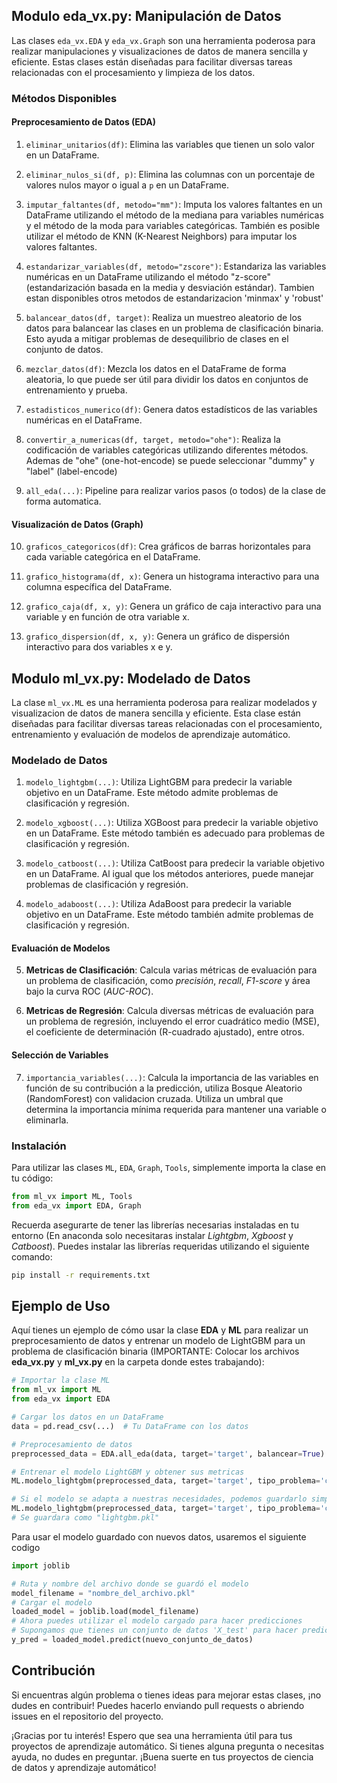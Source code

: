 ## Modulo eda_vx.py: Manipulación de Datos

Las clases `eda_vx.EDA` y `eda_vx.Graph` son una herramienta poderosa para realizar manipulaciones y visualizaciones de datos de manera sencilla y eficiente. Estas clases están diseñadas para facilitar diversas tareas relacionadas con el procesamiento y limpieza de los datos.

### Métodos Disponibles

#### Preprocesamiento de Datos (EDA)

1. `eliminar_unitarios(df)`: Elimina las variables que tienen un solo valor en un DataFrame.

2. `eliminar_nulos_si(df, p)`: Elimina las columnas con un porcentaje de valores nulos mayor o igual a `p` en un DataFrame.

3. `imputar_faltantes(df, metodo="mm")`: Imputa los valores faltantes en un DataFrame utilizando el método de la mediana para variables numéricas y el método de la moda para variables categóricas. También es posible utilizar el método de KNN (K-Nearest Neighbors) para imputar los valores faltantes.

4. `estandarizar_variables(df, metodo="zscore")`: Estandariza las variables numéricas en un DataFrame utilizando el método "z-score" (estandarización basada en la media y desviación estándar). Tambien estan disponibles otros metodos de estandarizacion 'minmax' y 'robust'

5. `balancear_datos(df, target)`: Realiza un muestreo aleatorio de los datos para balancear las clases en un problema de clasificación binaria. Esto ayuda a mitigar problemas de desequilibrio de clases en el conjunto de datos.

6. `mezclar_datos(df)`: Mezcla los datos en el DataFrame de forma aleatoria, lo que puede ser útil para dividir los datos en conjuntos de entrenamiento y prueba.

7. `estadisticos_numerico(df)`: Genera datos estadísticos de las variables numéricas en el DataFrame.

8. `convertir_a_numericas(df, target, metodo="ohe")`: Realiza la codificación de variables categóricas utilizando diferentes métodos. Ademas de "ohe" (one-hot-encode) se puede seleccionar "dummy" y "label" (label-encode)

9. `all_eda(...)`: Pipeline para realizar varios pasos (o todos) de la clase de forma automatica.

#### Visualización de Datos (Graph)

10. `graficos_categoricos(df)`: Crea gráficos de barras horizontales para cada variable categórica en el DataFrame.

11. `grafico_histograma(df, x)`: Genera un histograma interactivo para una columna específica del DataFrame.

12. `grafico_caja(df, x, y)`: Genera un gráfico de caja interactivo para una variable y en función de otra variable x.

13. `grafico_dispersion(df, x, y)`: Genera un gráfico de dispersión interactivo para dos variables x e y.

## Modulo ml_vx.py: Modelado de Datos

La clase `ml_vx.ML` es una herramienta poderosa para realizar modelados y visualizacion de datos de manera sencilla y eficiente. Esta clase están diseñadas para facilitar diversas tareas relacionadas con el procesamiento, entrenamiento y evaluación de modelos de aprendizaje automático.

### Modelado de Datos
1. `modelo_lightgbm(...)`: Utiliza LightGBM para predecir la variable objetivo en un DataFrame. Este método admite problemas de clasificación y regresión.

2. `modelo_xgboost(...)`: Utiliza XGBoost para predecir la variable objetivo en un DataFrame. Este método también es adecuado para problemas de clasificación y regresión.

3. `modelo_catboost(...)`: Utiliza CatBoost para predecir la variable objetivo en un DataFrame. Al igual que los métodos anteriores, puede manejar problemas de clasificación y regresión.

4. `modelo_adaboost(...)`: Utiliza AdaBoost para predecir la variable objetivo en un DataFrame. Este método también admite problemas de clasificación y regresión.

#### Evaluación de Modelos

5. **Metricas de Clasificación**: Calcula varias métricas de evaluación para un problema de clasificación, como *precisión*, *recall*, *F1-score* y área bajo la curva ROC (*AUC-ROC*).

6. **Metricas de Regresión**: Calcula diversas métricas de evaluación para un problema de regresión, incluyendo el error cuadrático medio (MSE), el coeficiente de determinación (R-cuadrado ajustado), entre otros.

#### Selección de Variables

7. `importancia_variables(...)`: Calcula la importancia de las variables en función de su contribución a la predicción, utiliza Bosque Aleatorio (RandomForest) con validacion cruzada. Utiliza un umbral que determina la importancia mínima requerida para mantener una variable o eliminarla.

### Instalación

Para utilizar las clases `ML`, `EDA`, `Graph`, `Tools`, simplemente importa la clase en tu código:

```python
from ml_vx import ML, Tools
from eda_vx import EDA, Graph
```
Recuerda asegurarte de tener las librerías necesarias instaladas en tu entorno (En anaconda solo necesitaras instalar *Lightgbm*, *Xgboost* y *Catboost*). Puedes instalar las librerías requeridas utilizando el siguiente comando:

```bash
pip install -r requirements.txt
```

## Ejemplo de Uso
Aquí tienes un ejemplo de cómo usar la clase **EDA** y **ML** para realizar un preprocesamiento de datos y entrenar un modelo de LightGBM para un problema de clasificación binaria (IMPORTANTE: Colocar los archivos **eda_vx.py** y **ml_vx.py** en la carpeta donde estes trabajando):

```python
# Importar la clase ML
from ml_vx import ML
from eda_vx import EDA

# Cargar los datos en un DataFrame
data = pd.read_csv(...)  # Tu DataFrame con los datos

# Preprocesamiento de datos
preprocessed_data = EDA.all_eda(data, target='target', balancear=True)

# Entrenar el modelo LightGBM y obtener sus metricas
ML.modelo_lightgbm(preprocessed_data, target='target', tipo_problema='clasificacion')

# Si el modelo se adapta a nuestras necesidades, podemos guardarlo simplemente agregando el atributo save_model=True
ML.modelo_lightgbm(preprocessed_data, target='target', tipo_problema='clasificacion', save_model=True)
# Se guardara como "lightgbm.pkl"
```
Para usar el modelo guardado con nuevos datos, usaremos el siguiente codigo
```python
import joblib

# Ruta y nombre del archivo donde se guardó el modelo
model_filename = "nombre_del_archivo.pkl"
# Cargar el modelo
loaded_model = joblib.load(model_filename)
# Ahora puedes utilizar el modelo cargado para hacer predicciones
# Supongamos que tienes un conjunto de datos 'X_test' para hacer predicciones
y_pred = loaded_model.predict(nuevo_conjunto_de_datos)
```
## Contribución
Si encuentras algún problema o tienes ideas para mejorar estas clases, ¡no dudes en contribuir! Puedes hacerlo enviando pull requests o abriendo issues en el repositorio del proyecto.

¡Gracias por tu interés! Espero que sea una herramienta útil para tus proyectos de aprendizaje automático. Si tienes alguna pregunta o necesitas ayuda, no dudes en preguntar. ¡Buena suerte en tus proyectos de ciencia de datos y aprendizaje automático!
